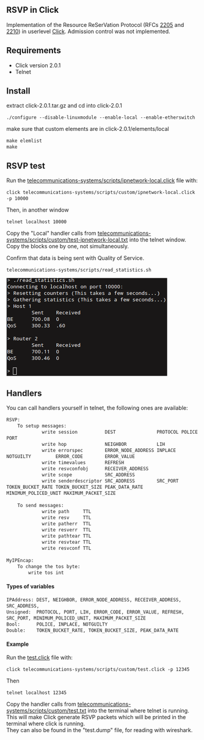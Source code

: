 ## RSVP in Click

Implementation of the Resource ReSerVation Protocol (RFCs [2205](telecommunications-systems/rfc2205.pdf) and [2210](telecommunications-systems/rfc2210.pdf)) in userlevel [Click](http://read.cs.ucla.edu/click/click). Admission control was not implemented.  

## Requirements
* Click version 2.0.1  
* Telnet
    
## Install
extract click-2.0.1.tar.gz and cd into click-2.0.1
``` 
./configure --disable-linuxmodule --enable-local --enable-etherswitch
``` 
make sure that custom elements are in click-2.0.1/elements/local
``` 
make elemlist 
make
```
    
## RSVP test
Run the [telecommunications-systems/scripts/ipnetwork-local.click](./scripts/ipnetwork-local.click) file with:
``` 
click telecommunications-systems/scripts/custom/ipnetwork-local.click -p 10000
``` 
Then, in another window
```  
telnet localhost 10000  
``` 
Copy the "Local" handler calls from [telecommunications-systems/scripts/custom/test-ipnetwork-local.txt](./scripts/custom/test-ipnetwork.txt) into the telnet window. Copy the blocks one by one, not simultaneously.

Confirm that data is being sent with Quality of Service.
``` 
telecommunications-systems/scripts/read_statistics.sh  
```  
![rsvp](./rsvp.png)

## Handlers
You can call handlers yourself in telnet, the following ones are available:  

    RSVP:
        To setup messages:
                 write session          DEST               PROTOCOL POLICE            PORT
                 write hop              NEIGHBOR           LIH
                 write errorspec        ERROR_NODE_ADDRESS INPLACE  NOTGUILTY         ERROR_CODE        ERROR_VALUE
                 write timevalues       REFRESH
                 write resvconfobj      RECEIVER_ADDRESS
                 write scope            SRC_ADDRESS
                 write senderdescriptor SRC_ADDRESS        SRC_PORT TOKEN_BUCKET_RATE TOKEN_BUCKET_SIZE PEAK_DATA_RATE MINIMUM_POLICED_UNIT MAXIMUM_PACKET_SIZE
        
        To send messages:
                 write path     TTL
                 write resv     TTL
                 write patherr  TTL
                 write resverr  TTL
                 write pathtear TTL
                 write resvtear TTL
                 write resvconf TTL
        
    MyIPEncap:
        To change the tos byte:
            write tos int
            
    
            
#### Types of variables

    IPAddress: DEST, NEIGHBOR, ERROR_NODE_ADDRESS, RECEIVER_ADDRESS, SRC_ADDRESS, 
    Unsigned:  PROTOCOL, PORT, LIH, ERROR_CODE, ERROR_VALUE, REFRESH, SRC_PORT, MINIMUM_POLICED_UNIT, MAXIMUM_PACKET_SIZE
    Bool:      POLICE, INPLACE, NOTGUILTY
    Double:    TOKEN_BUCKET_RATE, TOKEN_BUCKET_SIZE, PEAK_DATA_RATE


#### Example
Run the [test.click](./scripts/custom/test.click) file with:
``` 
click telecommunications-systems/scripts/custom/test.click -p 12345
``` 

Then 
``` 
telnet localhost 12345
``` 
Copy the handler calls from [telecommunications-systems/scripts/custom/test.txt](./scripts/custom/test.txt) into the terminal where telnet is running.  
This will make Click generate RSVP packets which will be printed in the terminal where click is running.  
They can also be found in the "test.dump" file, for reading with wireshark.
